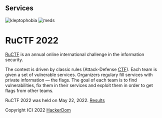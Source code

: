## Services

![kleptophobia](https://github.com/HackerDom/ructf-2022/actions/workflows/check_kleptophobia.yml/badge.svg)
![meds](https://github.com/HackerDom/ructf-2022/actions/workflows/check_meds_.yml/badge.svg)

# RuCTF 2022

[RuCTF](https://ructf.org) is an annual online international challenge in the information security.

The contest is driven by classic rules (Attack-Defense [CTF](https://en.wikipedia.org/wiki/Capture_the_flag#Computer_security)). Each team is given a set of vulnerable services. Organizers regulary fill services with private information — the flags. The goal of each team is to find vulnerabilities, fix them in their services and exploit them in order to get flags from other teams.

RuCTF 2022 was held on May 22, 2022. [Results](https://ructf.org/2022/results/)

Copyright (C) 2022 [HackerDom](https://hackerdom.ru)
